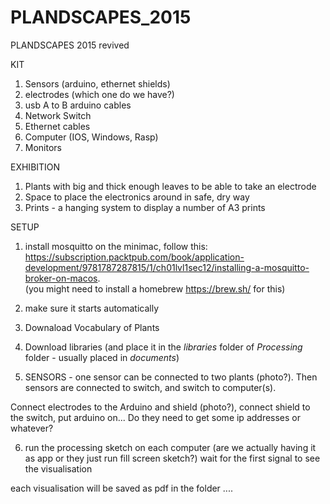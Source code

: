 # PLANDSCAPES_2015

PLANDSCAPES 2015 revived

KIT
1) Sensors (arduino, ethernet shields)
2) electrodes (which one do we have?)
3) usb A to B arduino cables
4) Network Switch
5) Ethernet cables
6) Computer (IOS, Windows, Rasp)
7) Monitors


EXHIBITION

1) Plants with big and thick enough leaves to be able to take an electrode
2) Space to place the electronics around in safe, dry way
3) Prints - a hanging system to display a number of A3 prints

SETUP

1) install mosquitto on the minimac, follow this: https://subscription.packtpub.com/book/application-development/9781787287815/1/ch01lvl1sec12/installing-a-mosquitto-broker-on-macos.  
(you might need to install a homebrew https://brew.sh/ for this)

2) make sure it starts automatically

3) Downaload Vocabulary of Plants
4) Download libraries (and place it in the <i>libraries</i> folder of <i>Processing</i> folder - usually placed in <i>documents</i>)

5) SENSORS - one sensor can be connected to two plants (photo?). 
Then sensors are connected to switch, and switch to computer(s). 

Connect electrodes to the Arduino and shield (photo?), connect shield to the switch, put arduino on...
Do they need to get some ip addresses or whatever? 

6) run the processing sketch on each computer (are we actually having it as app or they just run fill screen sketch?)
wait for the first signal to see the visualisation

each visualisation will be saved as pdf in the folder ....
